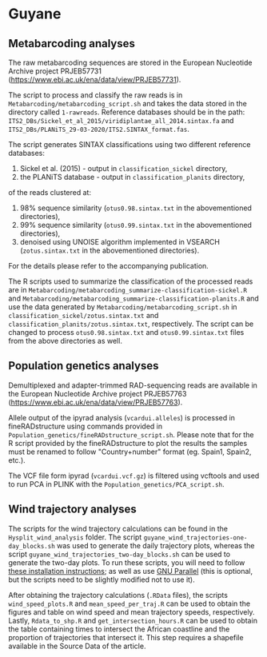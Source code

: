 # Guyane

## Metabarcoding analyses

The raw metabarcoding sequences are stored in the European Nucleotide Archive project PRJEB57731 (https://www.ebi.ac.uk/ena/data/view/PRJEB57731).

The script to process and classify the raw reads is in `Metabarcoding/metabarcoding_script.sh` and takes the data stored in the directory called `1-rawreads`. Reference databases should be in the path: `ITS2_DBs/Sickel_et_al_2015/viridiplantae_all_2014.sintax.fa` and `ITS2_DBs/PLANiTS_29-03-2020/ITS2.SINTAX_format.fas`.

The script generates SINTAX classifications using two different reference databases:
1. Sickel et al. (2015) - output in `classification_sickel` directory,
2. the PLANiTS database - output in `classification_planits` directory,

of the reads clustered at:
1. 98% sequence similarity (`otus0.98.sintax.txt` in the abovementioned directories),
2. 99% sequence similarity (`otus0.99.sintax.txt` in the abovementioned directories),
3. denoised using UNOISE algorithm implemented in VSEARCH (`zotus.sintax.txt` in the abovementioned directories).


For the details please refer to the accompanying publication.


The R scripts used to summarize the classification of the processed reads are in `Metabarcoding/metabarcoding_summarize-classification-sickel.R` and `Metabarcoding/metabarcoding_summarize-classification-planits.R` and use the data generated by `Metabarcoding/metabarcoding_script.sh` in `classification_sickel/zotus.sintax.txt` and  `classification_planits/zotus.sintax.txt`, respectively. The script can be changed to process `otus0.98.sintax.txt` and `otus0.99.sintax.txt` files from the above directories as well.


## Population genetics analyses

Demultiplexed and adapter-trimmed RAD-sequencing reads are available in the European Nucleotide Archive project PRJEB57763 (https://www.ebi.ac.uk/ena/data/view/PRJEB57763).

Allele output of the ipyrad analysis (`vcardui.alleles`) is processed in fineRADstructure using commands provided in `Population_genetics/fineRADstructure_script.sh`. Please note that for the R script provided by the fineRADstructure to plot the results the samples must be renamed to follow "Country+number" format (eg. Spain1, Spain2, etc.).

The VCF file form ipyrad (`vcardui.vcf.gz`) is filtered using vcftools and used to run PCA in PLINK with the `Population_genetics/PCA_script.sh`.

## Wind trajectory analyses

The scripts for the wind trajectory calculations can be found in the `Hysplit_wind_analysis` folder. The script `guyane_wind_trajectories-one-day_blocks.sh` was used to generate the daily trajectory plots, whereas the script `guyane_wind_trajectories_two-day_blocks.sh` can be used to generate the two-day plots. To run these scripts, you will need to follow [these installation instructions](https://github.com/etd530/Hysplit_R_interface); as well as use [GNU Parallel](https://www.gnu.org/software/parallel/) (this is optional, but the scripts need to be slightly modified not to use it).

After obtaining the trajectory calculations (`.RData` files), the scripts `wind_speed_plots.R` and `mean_speed_per_traj.R` can be used to obtain the figures and table on wind speed and mean trajectory speeds, respectively. Lastly, `Rdata_to_shp.R` and `get_intersection_hours.R` can be used to obtain the table containing times to intersect the African coastline and the proportion of trajectories that intersect it. This step requires a shapefile available in the Source Data of the article.

